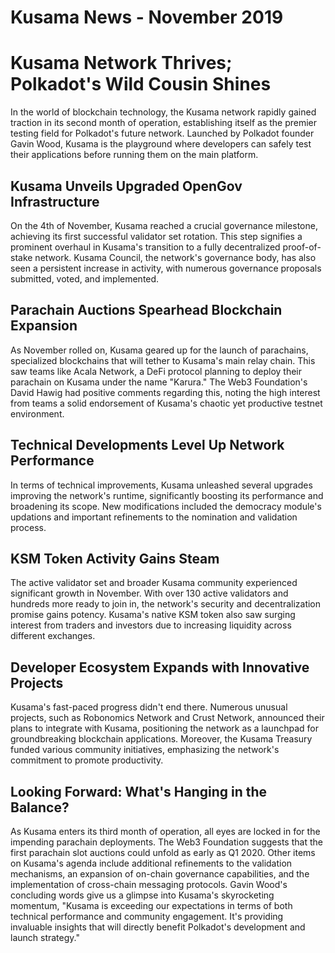 # Kusama News - November 2019

# Kusama Network Thrives; Polkadot's Wild Cousin Shines

In the world of blockchain technology, the Kusama network rapidly gained
traction in its second month of operation, establishing itself as the premier
testing field for Polkadot's future network. Launched by Polkadot founder Gavin
Wood, Kusama is the playground where developers can safely test their
applications before running them on the main platform.

## Kusama Unveils Upgraded OpenGov Infrastructure

On the 4th of November, Kusama reached a crucial governance milestone, achieving
its first successful validator set rotation. This step signifies a prominent
overhaul in Kusama's transition to a fully decentralized proof-of-stake network.
Kusama Council, the network's governance body, has also seen a persistent
increase in activity, with numerous governance proposals submitted, voted, and
implemented.

## Parachain Auctions Spearhead Blockchain Expansion

As November rolled on, Kusama geared up for the launch of parachains,
specialized blockchains that will tether to Kusama's main relay chain. This saw
teams like Acala Network, a DeFi protocol planning to deploy their parachain on
Kusama under the name "Karura." The Web3 Foundation's David Hawig had positive
comments regarding this, noting the high interest from teams a solid endorsement
of Kusama's chaotic yet productive testnet environment.

## Technical Developments Level Up Network Performance

In terms of technical improvements, Kusama unleashed several upgrades improving
the network's runtime, significantly boosting its performance and broadening its
scope. New modifications included the democracy module's updations and important
refinements to the nomination and validation process.

## KSM Token Activity Gains Steam

The active validator set and broader Kusama community experienced significant
growth in November. With over 130 active validators and hundreds more ready to
join in, the network's security and decentralization promise gains potency.
Kusama's native KSM token also saw surging interest from traders and investors
due to increasing liquidity across different exchanges.

## Developer Ecosystem Expands with Innovative Projects

Kusama's fast-paced progress didn't end there. Numerous unusual projects, such
as Robonomics Network and Crust Network, announced their plans to integrate with
Kusama, positioning the network as a launchpad for groundbreaking blockchain
applications. Moreover, the Kusama Treasury funded various community
initiatives, emphasizing the network's commitment to promote productivity.

## Looking Forward: What's Hanging in the Balance?

As Kusama enters its third month of operation, all eyes are locked in for the
impending parachain deployments. The Web3 Foundation suggests that the first
parachain slot auctions could unfold as early as Q1 2020. Other items on
Kusama's agenda include additional refinements to the validation mechanisms, an
expansion of on-chain governance capabilities, and the implementation of
cross-chain messaging protocols. Gavin Wood's concluding words give us a glimpse
into Kusama's skyrocketing momentum, "Kusama is exceeding our expectations in
terms of both technical performance and community engagement. It's providing
invaluable insights that will directly benefit Polkadot's development and launch
strategy."
